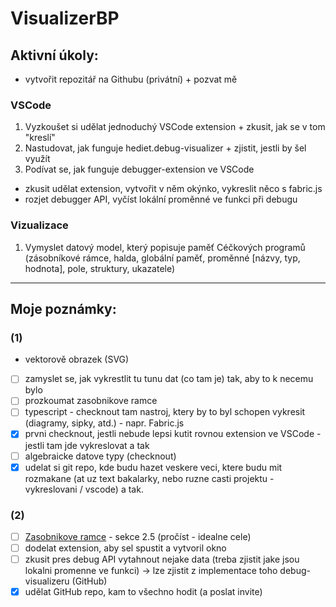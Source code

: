 # VisualizerBP
## Aktivní úkoly:
- vytvořit repozitář na Githubu (privátní) + pozvat mě
### VSCode
1) Vyzkoušet si udělat jednoduchý VSCode extension + zkusit, jak se v tom "kreslí"
2) Nastudovat, jak funguje hediet.debug-visualizer + zjistit, jestli by šel využít
3) Podívat se, jak funguje debugger-extension ve VSCode
- zkusit udělat extension, vytvořit v něm okýnko, vykreslit něco s fabric.js
- rozjet debugger API, vyčíst lokální proměnné ve funkci při debugu

### Vizualizace
1) Vymyslet datový model, který popisuje paměť Céčkových programů (zásobníkové rámce, halda, globální paměť, proměnné [názvy, typ, hodnota], pole, struktury, ukazatele)

___

## Moje poznámky:
### (1)

- vektorově obrazek (SVG)
- [ ] zamyslet se, jak vykrestlit tu tunu dat (co tam je) tak, aby to k necemu bylo
- [ ] prozkoumat zasobnikove ramce
- [ ] typescript - checknout tam nastroj, ktery by to byl schopen vykresit (diagramy, sipky, atd.) - napr. Fabric.js
- [x] prvni checknout, jestli nebude lepsi kutit rovnou extension ve VSCode - jestli tam jde vykreslovat a tak
- [ ] algebraicke datove typy (checknout)
- [x] udelat si git repo, kde budu hazet veskere veci, ktere budu mit rozmakane (at uz text bakalarky, nebo ruzne casti projektu - vykreslovani / vscode) a tak.

### (2)

- [ ] [Zasobnikove ramce](https://dspace.vsb.cz/bitstream/handle/10084/116048/BER0134_FEI_B2647_2612R025_2016.pdf?sequence=1&isAllowed=y) - sekce 2.5 (pročíst - idealne cele)
- [ ] dodelat extension, aby sel spustit a vytvoril okno
- [ ] zkusit pres debug API vytahnout nejake data (treba zjistit jake jsou lokalni promenne ve funkci) -> lze zjistit z implementace toho debug-visualizeru (GitHub)
- [x] udělat GitHub repo, kam to všechno hodit (a poslat invite)
